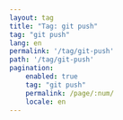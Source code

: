 ```yaml
---
layout: tag
title: "Tag: git push"
tag: "git push"
lang: en
permalink: '/tag/git-push'
path: '/tag/git-push'
pagination:
    enabled: true
    tag: "git push"
    permalink: /page/:num/
    locale: en
---
```


